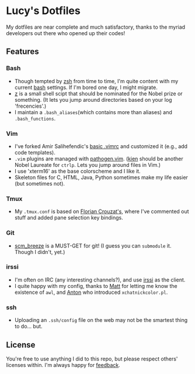 # Lucy's Dotfiles

My dotfiles are near complete and much satisfactory, thanks to the myriad developers out there who opened up their codes!

## Features

### Bash
- Though tempted by [zsh](http://www.zsh.org/) from time to time, I'm quite content with my current [bash](http://www.gnu.org/software/bash/bash.html) settings. If I'm bored one day, I might migrate.
- [z](https://github.com/rupa/z) is a small shell scipt that should be nominated for the Nobel prize or something. (It lets you jump around directories based on your log 'frecencies'.)
- I maintain a `.bash_aliases`(which contains more than aliases) and `.bash_functions`.

### Vim
- I've forked Amir Salihefendic's [basic .vimrc](https://github.com/amix/vimrc/blob/master/vimrcs/basic.vim) and customized it (e.g., add code templates).
- `.vim` plugins are managed with [pathogen.vim](https://github.com/tpope/vim-pathogen). ([kien](https://github.com/kien/ctrlp.vim) should be another Nobel Laureate for `ctrlp`. Lets you jump around files in Vim.) 
- I use 'xterm16' as the base colorscheme and I like it.
- Skeleton files for C, HTML, Java, Python sometimes make my life easier (but sometimes not).

### Tmux
- My `.tmux.conf` is based on [Florian Crouzat's](http://files.floriancrouzat.net/dotfiles/.tmux.conf), where I've commented out stuff and added pane selection key bindings.

### Git
- [scm_breeze](https://github.com/ndbroadbent/scm_breeze) is a MUST-GET for git! (I guess you can `submodule` it. Though I didn't, yet.)

### irssi
- I'm often on IRC (any interesting channels?), and use [irssi](http://www.irssi.org/download) as the client.
- I quite happy with my config, thanks to [Matt](http://quadpoint.org/articles/irssi/) for letting me know the existence of `awl`, and [Anton](http://www.antonfagerberg.com/archive/my-perfect-irssi-setup) who introduced `xchatnickcolor.pl`.

### ssh
- Uploading an `.ssh/config` file on the web may not be the smartest thing to do… but.

## License
You're free to use anything I did to this repo, but please respect others' licenses within.
I'm always happy for [feedback](http://twitter.com/echojuliett).